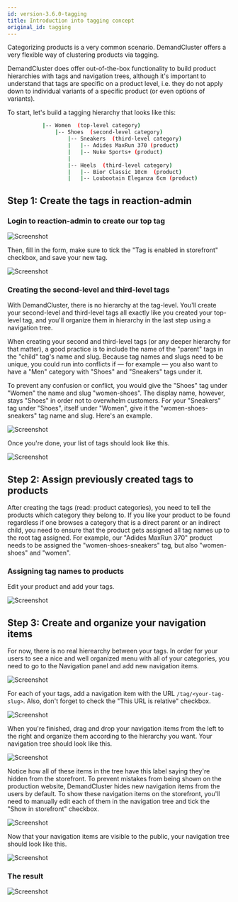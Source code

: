```yaml
---
id: version-3.6.0-tagging
title: Introduction into tagging concept
original_id: tagging
---
```


Categorizing products is a very common scenario. DemandCluster offers a very flexible way of clustering products via tagging.

DemandCluster does offer out-of-the-box functionality to build product hierarchies with tags and navigation trees, although it's important to understand that tags are specific on a product level, i.e. they do not apply down to individual variants of a specific product (or even options of variants).

To start, let's build a tagging hierarchy that looks like this:

```sh
           |-- Women  (top-level category)
               |-- Shoes  (second-level category)
                   |-- Sneakers  (third-level category)
                   |   |-- Adides MaxRun 370 (product)
                   |   |-- Nuke Sports+ (product)
                   |
                   |-- Heels  (third-level category)
                   |   |-- Bior Classic 10cm  (product)
                   |   |-- Loubootain Eleganza 6cm (product)
```

## Step 1: Create the tags in reaction-admin

### Login to reaction-admin to create our top tag

![Screenshot](/assets/reaction-admin-tagging-step-1.png)

Then, fill in the form, make sure to tick the "Tag is enabled in storefront" checkbox, and save your new tag.

![Screenshot](/assets/reaction-admin-tagging-step-1-2.png)

### Creating the second-level and third-level tags

With DemandCluster, there is no hierarchy at the tag-level. You'll create your second-level and third-level tags all exactly like you created your top-level tag, and you'll organize them in hierarchy in the last step using a navigation tree.

When creating your second and third-level tags (or any deeper hierarchy for that matter), a good practice is to include the name of the "parent" tags in the "child" tag's name and slug. Because tag names and slugs need to be unique, you could run into conflicts if — for example — you also want to have a "Men" category with "Shoes" and "Sneakers" tags under it.

To prevent any confusion or conflict, you would give the "Shoes" tag under "Women" the name and slug "women-shoes". The display name, however, stays "Shoes" in order not to overwhelm customers. For your "Sneakers" tag under "Shoes", itself under "Women", give it the "women-shoes-sneakers" tag name and slug. Here's an example.

![Screenshot](/assets/reaction-admin-tagging-step-2.png)

Once you're done, your list of tags should look like this.

![Screenshot](/assets/reaction-admin-tagging-step-2-2.png)

## Step 2: Assign previously created tags to products

After creating the tags (read: product categories), you need to tell the products which category they belong to. If you like your product to be found regardless if one browses a category that is a direct parent or an indirect child, you need to ensure that the product gets assigned all tag names up to the root tag assigned. For example, our "Adides MaxRun 370" product needs to be assigned the "women-shoes-sneakers" tag, but also "women-shoes" and "women".

### Assigning tag names to products

Edit your product and add your tags.

![Screenshot](/assets/reaction-admin-tagging-step-3.png)

## Step 3: Create and organize your navigation items

For now, there is no real hierearchy between your tags. In order for your users to see a nice and well organized menu with all of your categories, you need to go to the Navigation panel and add new navigation items.

![Screenshot](/assets/reaction-admin-tagging-step-4.png)

For each of your tags, add a navigation item with the URL `/tag/<your-tag-slug>`. Also, don't forget to check the "This URL is relative" checkbox.

![Screenshot](/assets/reaction-admin-tagging-step-4-2.png)

When you're finished, drag and drop your navigation items from the left to the right and organize them according to the hierarchy you want. Your navigation tree should look like this.

![Screenshot](/assets/reaction-admin-tagging-step-4-3.png)

Notice how all of these items in the tree have this label saying they're hidden from the storefront. To prevent mistakes from being shown on the production website, DemandCluster hides new navigation items from the users by default. To show these navigation items on the storefront, you'll need to manually edit each of them in the navigation tree and tick the "Show in storefront" checkbox.

![Screenshot](/assets/reaction-admin-tagging-step-4-4.png)

Now that your navigation items are visible to the public, your navigation tree should look like this.

![Screenshot](/assets/reaction-admin-tagging-step-4-5.png)

### The result

![Screenshot](/assets/reaction-admin-tagging-step-5.png)

